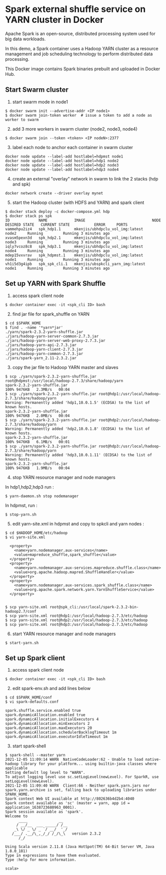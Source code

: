 # Spark external shuffle service on YARN cluster in Docker

Apache Spark is an open-source, distributed processing system used for big data workloads.

In this demo, a Spark container uses a Hadoop YARN cluster as a resource management and job scheduling technology to perform distributed data processing.

This Docker image contains Spark binaries prebuilt and uploaded in Docker Hub.

## Start Swarm cluster

1. start swarm mode in node1
```shell
$ docker swarm init --advertise-addr <IP node1>
$ docker swarm join-token worker  # issue a token to add a node as worker to swarm
```

2. add 3 more workers in swarm cluster (node2, node3, node4)
```shell
$ docker swarm join --token <token> <IP nodeN>:2377
```

3. label each node to anchor each container in swarm cluster
```shell
docker node update --label-add hostlabel=hdpmst node1
docker node update --label-add hostlabel=hdp1 node2
docker node update --label-add hostlabel=hdp2 node3
docker node update --label-add hostlabel=hdp3 node4
```

4. create an external "overlay" network in swarm to link the 2 stacks (hdp and spk)
```shell
docker network create --driver overlay mynet
```

5. start the Hadoop cluster (with HDFS and YARN) and spark client
```shell
$ docker stack deploy -c docker-compose.yml hdp
$ docker stack ps spk
ID             NAME            IMAGE                              NODE      DESIRED STATE   CURRENT STATE           ERROR     PORTS
vammehpu2iz4   spk_hdp1.1      mkenjis/ubhdpclu_vol_img:latest    node2     Running         Running 3 minutes ago             
xvasm5pexn3d   spk_hdp2.1      mkenjis/ubhdpclu_vol_img:latest    node3     Running         Running 3 minutes ago             
iqly7vcoz8c8   spk_hdp3.1      mkenjis/ubhdpclu_vol_img:latest    node4     Running         Running 3 minutes ago             
mdep15vxvrav   spk_hdpmst.1    mkenjis/ubhdpclu_vol_img:latest    node1     Running         Running 3 minutes ago             
vh1i5d3g4ipb   spk_spk_cli.1   mkenjis/ubspkcli_yarn_img:latest   node1     Running         Running 3 minutes ago
```

## Set up YARN with Spark Shuffle

1. access spark client node
```shell
$ docker container exec -it <spk_cli ID> bash
```

2. find jar file for spark_shuffle on YARN
```shell
$ cd $SPARK_HOME
$ find . -name '*yarn*jar'
./yarn/spark-2.3.2-yarn-shuffle.jar
./jars/hadoop-yarn-server-common-2.7.3.jar
./jars/hadoop-yarn-server-web-proxy-2.7.3.jar
./jars/hadoop-yarn-api-2.7.3.jar
./jars/hadoop-yarn-client-2.7.3.jar
./jars/hadoop-yarn-common-2.7.3.jar
./jars/spark-yarn_2.11-2.3.2.jar
```

3. copy the jar file to Hadoop YARN master and slaves
```shell
$ scp ./yarn/spark-2.3.2-yarn-shuffle.jar root@hdpmst:/usr/local/hadoop-2.7.3/share/hadoop/yarn
spark-2.3.2-yarn-shuffle.jar                                             100% 9476KB   2.3MB/s   00:04    
$ scp ./yarn/spark-2.3.2-yarn-shuffle.jar root@hdp1:/usr/local/hadoop-2.7.3/share/hadoop/yarn
Warning: Permanently added 'hdp1,10.0.1.5' (ECDSA) to the list of known hosts.
spark-2.3.2-yarn-shuffle.jar                                             100% 9476KB   2.0MB/s   00:04    
$ scp ./yarn/spark-2.3.2-yarn-shuffle.jar root@hdp2:/usr/local/hadoop-2.7.3/share/hadoop/yarn
Warning: Permanently added 'hdp2,10.0.1.8' (ECDSA) to the list of known hosts.
spark-2.3.2-yarn-shuffle.jar                                             100% 9476KB   6.1MB/s   00:01    
$ scp ./yarn/spark-2.3.2-yarn-shuffle.jar root@hdp3:/usr/local/hadoop-2.7.3/share/hadoop/yarn
Warning: Permanently added 'hdp3,10.0.1.11' (ECDSA) to the list of known hosts.
spark-2.3.2-yarn-shuffle.jar                                             100% 9476KB   1.9MB/s   00:04
```

4. stop YARN resource manager and node managers

In hdp1,hdp2,hdp3 run :
```shell
$ yarn-daemon.sh stop nodemanager
```

In hdpmst, run :
```shell
$ stop-yarn.sh
```

5. edit yarn-site.xml in hdpmst and copy to spkcli and yarn nodes :
```shell
$ cd $HADOOP_HOME/etc/hadoop
$ vi yarn-site.xml

  <property>
    <name>yarn.nodemanager.aux-services</name>
    <value>mapreduce_shuffle,spark_shuffle</value>
  </property>
  <property>
    <name>yarn.nodemanager.aux-services.mapreduce.shuffle.class</name>
    <value>org.apache.hadoop.mapred.ShuffleHandler</value>
  </property>
  <property>
    <name>yarn.nodemanager.aux-services.spark_shuffle.class</name>
    <value>org.apache.spark.network.yarn.YarnShuffleService</value>
  </property>


$ scp yarn-site.xml root@spk_cli:/usr/local/spark-2.3.2-bin-hadoop2.7/conf
$ scp yarn-site.xml root@hdp1:/usr/local/hadoop-2.7.3/etc/hadoop
$ scp yarn-site.xml root@hdp2:/usr/local/hadoop-2.7.3/etc/hadoop
$ scp yarn-site.xml root@hdp3:/usr/local/hadoop-2.7.3/etc/hadoop
```

6. start YARN resource manager and node managers
```shell
$ start-yarn.sh
```

## Set up Spark client

1. access spark client node
```shell
$ docker container exec -it <spk_cli ID> bash
```

2. edit spark-env.sh and add lines below
```shell
$ cd $SPARK_HOME/conf
$ vi spark-defaults.conf

spark.shuffle.service.enabled true
spark.dynamicAllocation.enabled true
spark.dynamicAllocation.initialExecutors 4
spark.dynamicAllocation.minExecutors 2
spark.dynamicAllocation.maxExecutors 20
spark.dynamicAllocation.schedulerBacklogTimeout 1m
spark.dynamicAllocation.executorIdleTimeout 1m

```

3. start spark-shell
```shell
$ spark-shell --master yarn
2021-12-05 11:09:14 WARN  NativeCodeLoader:62 - Unable to load native-hadoop library for your platform... using builtin-java classes where applicable
Setting default log level to "WARN".
To adjust logging level use sc.setLogLevel(newLevel). For SparkR, use setLogLevel(newLevel).
2021-12-05 11:09:40 WARN  Client:66 - Neither spark.yarn.jars nor spark.yarn.archive is set, falling back to uploading libraries under SPARK_HOME.
Spark context Web UI available at http://802636b4d2b4:4040
Spark context available as 'sc' (master = yarn, app id = application_1638723680963_0001).
Spark session available as 'spark'.
Welcome to
      ____              __
     / __/__  ___ _____/ /__
    _\ \/ _ \/ _ `/ __/  '_/
   /___/ .__/\_,_/_/ /_/\_\   version 2.3.2
      /_/
         
Using Scala version 2.11.8 (Java HotSpot(TM) 64-Bit Server VM, Java 1.8.0_181)
Type in expressions to have them evaluated.
Type :help for more information.

scala> 
```


